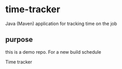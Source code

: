 # time-tracker
Java (Maven) application for tracking time on the job

## purpose
this is a demo repo.
For a new build schedule

Time tracker
